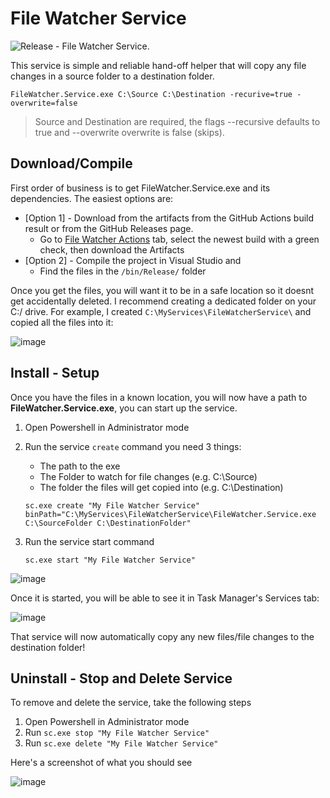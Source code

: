 # File Watcher Service

![Release - File Watcher Service](https://github.com/LanceMcCarthy/Lancelot.Services/workflows/Release%20-%20File%20Watcher%20Service/badge.svg).

This service is simple and reliable hand-off helper that will copy any file changes in a source folder to a destination folder.

`FileWatcher.Service.exe C:\Source C:\Destination -recurive=true -overwrite=false`

> Source and Destination are required, the flags --recursive defaults to true and --overwrite overwrite is false (skips).

## Download/Compile

First order of business is to get FileWatcher.Service.exe and its dependencies. The easiest options are:

- [Option 1] - Download from the artifacts from the GitHub Actions build result or from the GitHub Releases page.
    - Go to [File Watcher Actions](https://github.com/LanceMcCarthy/Lancelot.Services/actions?query=workflow%3A%22Release+-+File+Watcher+Service%22) tab, select the newest build with a green check, then download the Artifacts
- [Option 2] - Compile the project in Visual Studio and 
  - Find the files in the `/bin/Release/` folder

Once you get the files, you will want it to be in a safe location so it doesnt get accidentally deleted. I recommend creating a dedicated folder on your C:/ drive. For example, I created `C:\MyServices\FileWatcherService\` and copied all the files into it:

![image](https://user-images.githubusercontent.com/3520532/107980614-97ef1780-6f8e-11eb-8872-d0622a5c60a5.png)

## Install - Setup

Once you have the files in a known location, you will now have a path to **FileWatcher.Service.exe**, you can start up the service.

1. Open Powershell in Administrator mode
2. Run the service `create` command you need 3 things:
   - The path to the exe
   - The Folder to watch for file changes (e.g. C:\Source)
   - The folder the files will get copied into (e.g. C:\Destination)

   `sc.exe create "My File Watcher Service" binPath="C:\MyServices\FileWatcherService\FileWatcher.Service.exe C:\SourceFolder C:\DestinationFolder"`
3. Run the service start command

    `sc.exe start "My File Watcher Service"`

![image](https://user-images.githubusercontent.com/3520532/107978424-bbb05e80-6f8a-11eb-9062-a5fdc4576ff0.png)

Once it is started, you will be able to see it in Task Manager's Services tab:

![image](https://user-images.githubusercontent.com/3520532/107978566-04681780-6f8b-11eb-882f-4f68e139c0a4.png)

That service will now automatically copy any new files/file changes to the destination folder!

## Uninstall - Stop and Delete Service

To remove and delete the service, take the following steps

1. Open Powershell in Administrator mode
2. Run `sc.exe stop "My File Watcher Service"`
3. Run `sc.exe delete "My File Watcher Service"`

Here's a screenshot of what you should see

![image](https://user-images.githubusercontent.com/3520532/107978954-ad167700-6f8b-11eb-8fa1-2346ebd076a3.png)
